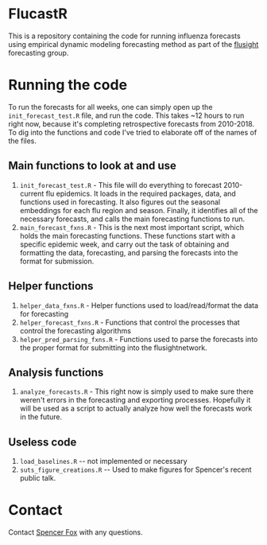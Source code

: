# FlucastR

This is a repository containing the code for running influenza forecasts using empirical dynamic modeling forecasting method as part of the [flusight](https://github.com/FluSightNetwork/cdc-flusight-ensemble) forecasting group.

# Running the code
To run the forecasts for all weeks, one can simply open up the `init_forecast_test.R` file, and run the code. This takes ~12 hours to run right now, because it's completing retrospective forecasts from 2010-2018. To dig into the functions and code I've tried to elaborate off of the names of the files.


## Main functions to look at and use
1. `init_forecast_test.R` - This file will do everything to forecast 2010-current flu epidemics. It loads in the required packages, data, and functions used in forecasting. It also figures out the seasonal embeddings for each flu region and season. Finally, it identifies all of the necessary forecasts, and calls the main forecasting functions to run.
2. `main_forecast_fxns.R` - This is the next most important script, which holds the main forecasting functions. These functions start with a specific epidemic week, and carry out the task of obtaining and formatting the data, forecasting, and parsing the forecasts into the format for submission.


## Helper functions
1. `helper_data_fxns.R` - Helper functions used to load/read/format the data for forecasting
2. `helper_forecast_fxns.R` - Functions that control the processes that control the forecasting algorithms
3. `helper_pred_parsing_fxns.R` - Functions used to parse the forecasts into the proper format for submitting into the flusightnetwork.


## Analysis functions
1. `analyze_forecasts.R` - This right now is simply used to make sure there weren't errors in the forecasting and exporting processes. Hopefully it will be used as a script to actually analyze how well the forecasts work in the future.


## Useless code
1. `load_baselines.R` -- not implemented or necessary
2. `suts_figure_creations.R` -- Used to make figures for Spencer's recent public talk.


# Contact
Contact [Spencer Fox](mailto:spncrfx@gmail.com) with any questions.

